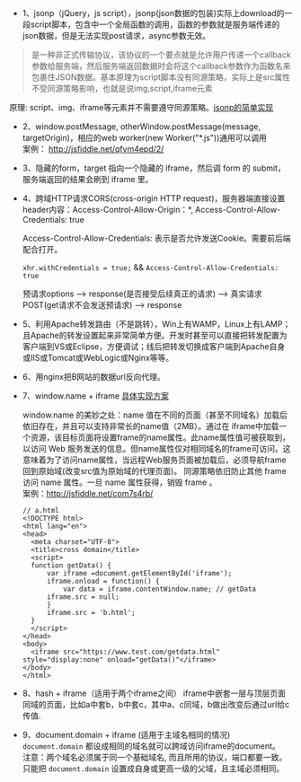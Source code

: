 * 1、jsonp（jQuery，js script），jsonp(json数据的包装)实际上download的一段script脚本，包含中一个全局函数的调用，函数的参数就是服务端传递的json数据，但是无法实现post请求，async参数无效。

 > 是一种非正式传输协议，该协议的一个要点就是允许用户传递一个callback参数给服务端，然后服务端返回数据时会将这个callback参数作为函数名来包裹住JSON数据。基本原理为script脚本没有同源策略，实际上是src属性不受同源策略影响，也就是说img,script,iframe元素

  原理: script、img、iframe等元素并不需要遵守同源策略。[jsonp的简单实现](jsonp)

* 2、window.postMessage, otherWindow.postMessage(message, targetOrigin)，相应的web worker(new Worker("\*.js"))通用可以调用  
  案例：  http://jsfiddle.net/qfym4epd/2/  

* 3、隐藏的form，target 指向一个隐藏的 iframe，然后调 form 的 submit，服务端返回的结果会刷到 iframe 里。  

* 4、跨域HTTP请求CORS(cross-origin HTTP request)，服务器端直接设置header内容：Access-Control-Allow-Origin：\*, Access-Control-Allow-Credentials: true  

  Access-Control-Allow-Credentials: 表示是否允许发送Cookie。需要前后端配合打开。  

  `xhr.withCredentials = true;`  &&  `Access-Control-Allow-Credentials: true`

  预请求options --> response(是否接受后续真正的请求) --> 真实请求POST(get请求不会发送预请求) --> response

* 5、利用Apache转发路由（不是跳转），Win上有WAMP，Linux上有LAMP；且Apache的转发设置起来非常简单方便。开发时甚至可以直接把转发配置为客户端到VS或Eclipse，方便调试；线后把转发切换成客户端到Apache自身或IIS或Tomcat或WebLogic或Nginx等等。  

* 6、用nginx把B网站的数据url反向代理。  

* 7、window.name + iframe  [具体实现方案](windowName)

  window.name 的美妙之处：name 值在不同的页面（甚至不同域名）加载后依旧存在，并且可以支持非常长的name值（2MB）。通过在 iframe中加载一个资源，该目标页面将设置frame的name属性。此name属性值可被获取到，以访问 Web 服务发送的信息。但name属性仅对相同域名的frame可访问。这意味着为了访问name属性，当远程Web服务页面被加载后，必须导航frame回到原始域(改变src值为原始域的代理页面)。
  同源策略依旧防止其他 frame 访问 name 属性。一旦 name 属性获得，销毁 frame 。  
  案例：http://jsfiddle.net/com7s4rb/  

  ```
  // a.html
  <!DOCTYPE html>
  <html lang="en">
  <head>
    <meta charset="UTF-8">
    <title>cross domain</title>
    <script>
  	function getData() {
  		var iframe =document.getElementById('iframe');
  		iframe.onload = function() {
  			var data = iframe.contentWindow.name; // getData
        iframe.src = null;
  		}
  		iframe.src = 'b.html';
  	}
    </script>
  </head>
  <body>
    <iframe src="https://www.test.com/getdata.html" style="display:none" onload="getData()"</iframe>
  </body>
  </html>
  ```

* 8、hash + iframe（适用于两个iframe之间）
  iframe中嵌套一层与顶层页面同域的页面，比如a中套b，b中套c，其中a、c同域，b做出改变后通过url给c传值.

* 9、document.domain + iframe (适用于主域名相同的情况)
   `document.domain` 都设成相同的域名就可以跨域访问iframe的document。  
   注意：两个域名必须属于同一个基础域名, 而且所用的协议，端口都要一致。只能把 `document.domain` 设置成自身或更高一级的父域，且主域必须相同。
